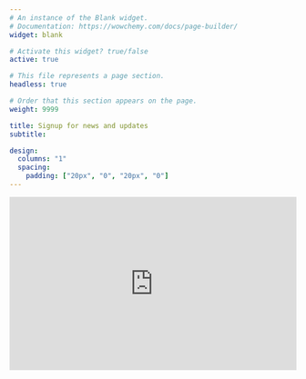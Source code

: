 ```yaml
---
# An instance of the Blank widget.
# Documentation: https://wowchemy.com/docs/page-builder/
widget: blank

# Activate this widget? true/false
active: true

# This file represents a page section.
headless: true

# Order that this section appears on the page.
weight: 9999

title: Signup for news and updates
subtitle:

design:
  columns: "1"
  spacing:
    padding: ["20px", "0", "20px", "0"]
---
```


<iframe width="540" height="305" src="https://dd1328ef.sibforms.com/serve/MUIEAGWBWRk2IGWqJYO7rUYrJMHJuIZJe2zyvDmV1yV0LJ5RDsy0aKsiypTmdcTKu0Z9xENHKR7ZdZTA933x45pMOOSPM3J3Df2lr8MO9tDVUHEEZwvrXfOiC6jWf9N-Ld01-3zGvfahx6Nv3y74WrcNNZfNhZqTLgPO4LN_kPajoKOm9ST4gYhEaGxmS8MULrC5_6RZ4Np2im6Q" frameborder="0" scrolling="auto" allowfullscreen style="display: block;margin-left: auto;margin-right: auto;max-width: 100%;"></iframe>

